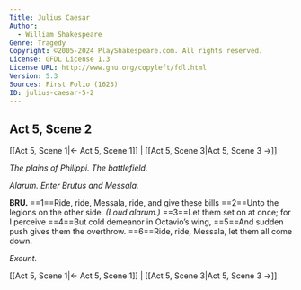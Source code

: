 ```yaml
---
Title: Julius Caesar
Author: 
  - William Shakespeare
Genre: Tragedy
Copyright: ©2005-2024 PlayShakespeare.com. All rights reserved.
License: GFDL License 1.3
License URL: http://www.gnu.org/copyleft/fdl.html
Version: 5.3
Sources: First Folio (1623)
ID: julius-caesar-5-2
---
```


## Act 5, Scene 2
[[Act 5, Scene 1|← Act 5, Scene 1]] | [[Act 5, Scene 3|Act 5, Scene 3 →]]

*The plains of Philippi. The battlefield.*

*Alarum. Enter Brutus and Messala.*

**BRU.**
==1==Ride, ride, Messala, ride, and give these bills
==2==Unto the legions on the other side.
*(Loud alarum.)*
==3==Let them set on at once; for I perceive
==4==But cold demeanor in Octavio’s wing,
==5==And sudden push gives them the overthrow.
==6==Ride, ride, Messala, let them all come down.

*Exeunt.*

[[Act 5, Scene 1|← Act 5, Scene 1]] | [[Act 5, Scene 3|Act 5, Scene 3 →]]